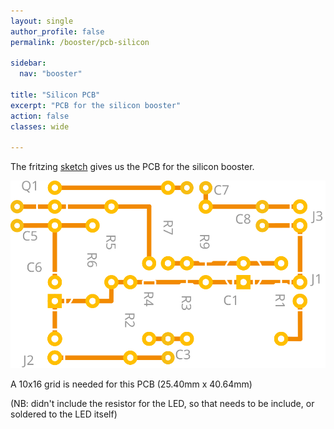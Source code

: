 ```yaml
---
layout: single
author_profile: false
permalink: /booster/pcb-silicon

sidebar:
  nav: "booster"

title: "Silicon PCB"
excerpt: "PCB for the silicon booster"
action: false
classes: wide

---
```

The fritzing [sketch](/assets/fritzing/booster/silicon.fzz) gives us the PCB for the silicon booster.

![](/assets/images/booster/silicon_pcb.svg)

A 10x16 grid is needed for this PCB (25.40mm x 40.64mm)

(NB: didn't include the resistor for the LED, so that needs to be include, or soldered to the LED itself)

